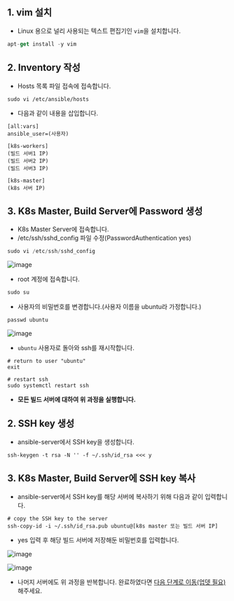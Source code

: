 ## 1. vim 설치

- Linux 용으로 널리 사용되는 텍스트 편집기인 `vim`을 설치합니다.

```jsx
apt-get install -y vim
```

## 2. Inventory 작성

- Hosts 목록 파일 접속에 접속합니다.

```
sudo vi /etc/ansible/hosts
```

- 다음과 같이 내용을 삽입합니다.

```
[all:vars]
ansible_user=(사용자)

[k8s-workers]
(빌드 서버1 IP)
(빌드 서버2 IP)
(빌드 서버3 IP)

[k8s-master]
(k8s 서버 IP)
```

## 3. K8s Master, Build Server에 Password 생성

- K8s Master Server에 접속합니다.
- /etc/ssh/sshd_config 파일 수정(PasswordAuthentication yes)

```jsx
sudo vi /etc/ssh/sshd_config
```

![image](https://user-images.githubusercontent.com/89143804/229355578-70b1a42e-dc58-4a67-a36b-56abb2195479.png)

- root 계정에 접속합니다.

```jsx
sudo su
```

- 사용자의 비밀번호를 변경합니다.(사용자 이름을 ubuntu라 가정합니다.)

```jsx
passwd ubuntu
```

![image](https://user-images.githubusercontent.com/89143804/229355654-7e91d2cd-f584-4a25-895c-06287bb00c31.png)

- `ubuntu` 사용자로 돌아와 ssh를 재시작합니다.

```
# return to user "ubuntu"
exit

# restart ssh
sudo systemctl restart ssh
```

- **모든 빌드 서버에 대하여 위 과정을 실행합니다.**

## 2. SSH key 생성

- ansible-server에서 SSH key을 생성합니다.

```
ssh-keygen -t rsa -N '' -f ~/.ssh/id_rsa <<< y
```

## 3. K8s Master, Build Server에 SSH key 복사

- ansible-server에서 SSH key를 해당 서버에 복사하기 위해 다음과 같이 입력합니다.

```
# copy the SSH key to the server
ssh-copy-id -i ~/.ssh/id_rsa.pub ubuntu@[k8s master 또는 빌드 서버 IP]
```

- yes 입력 후 해당 빌드 서버에 저장해둔 비밀번호를 입력합니다.

![image](https://user-images.githubusercontent.com/89143804/229356320-4929fa43-4fd3-45a7-b5e7-cdacd6d2a608.png)

![image](https://user-images.githubusercontent.com/89143804/229356337-937ad8e9-a4b5-4f97-ab99-1a8e8099969c.png)

- 나머지 서버에도 위 과정을 반복합니다. 완료하였다면 [다음 단계로 이동(업뎃 필요)]()해주세요.
